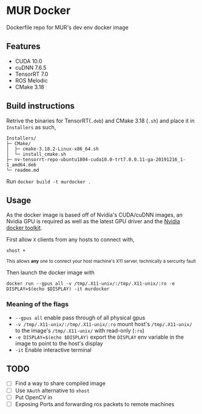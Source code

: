 # MUR Docker
Dockerfile repo for MUR's dev env docker image

## Features
 - CUDA 10.0
 - cuDNN 7.6.5
 - TensorRT 7.0
 - ROS Melodic
 - CMake 3.18

## Build instructions
Retrive the binaries for TensorRT(`.deb`) and CMake 3.18 (`.sh`) and place it in `Installers` as such,
```
Installers/
├─ CMake/
│  ├─ cmake-3.18.2-Linux-x86_64.sh
│  └─ install_cmake.sh
├─ nv-tensorrt-repo-ubuntu1804-cuda10.0-trt7.0.0.11-ga-20191216_1-1_amd64.deb
└─ readme.md
```

Run `docker build -t murdocker .`

## Usage
As the docker image is based off of Nvidia's CUDA/cuDNN images, an Nvidia GPU is required as well as the latest GPU driver and the [Nvidia docker toolkit](https://docs.nvidia.com/datacenter/cloud-native/container-toolkit/install-guide.html#docker).

First allow `X` clients from any hosts to connect with,

`xhost +`

<sup>This allows **any** one to connect your host machine's X11 server, technically a sercurity fault</sup>

Then launch the docker image with

`docker run --gpus all -v /tmp/.X11-unix/:/tmp/.X11-unix/:ro -e DISPLAY=$(echo $DISPLAY) -it murdocker`

### Meaning of the flags

 - `--gpus all` enable pass through of all physical gpus
 - `-v /tmp/.X11-unix/:/tmp/.X11-unix/:ro` mount host's `/tmp/.X11-unix/` to the image's `/tmp/.X11-unix/` with read-only (`:ro`)
 - `-e DISPLAY=$(echo $DISPLAY)` export the `DISPLAY` env variable in the image to point to the host's display
 - `-it` Enable interactive terminal

## TODO
 - [ ] Find a way to share compiled image
 - [ ] Use `XAuth` alternative to `xhost`
 - [ ] Put OpenCV in
 - [ ] Exposing Ports and forwarding ros packets to remote machines